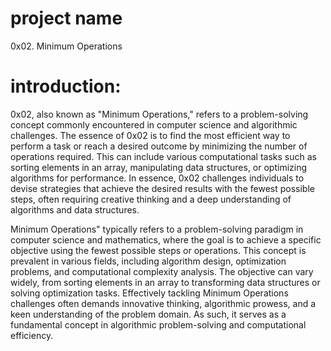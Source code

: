 # project name
0x02. Minimum Operations

# introduction:

0x02, also known as "Minimum Operations," refers to a problem-solving concept commonly encountered in computer science and algorithmic challenges. The essence of 0x02 is to find the most efficient way to perform a task or reach a desired outcome by minimizing the number of operations required. This can include various computational tasks such as sorting elements in an array, manipulating data structures, or optimizing algorithms for performance. In essence, 0x02 challenges individuals to devise strategies that achieve the desired results with the fewest possible steps, often requiring creative thinking and a deep understanding of algorithms and data structures.


Minimum Operations" typically refers to a problem-solving paradigm in computer science and mathematics, where the goal is to achieve a specific objective using the fewest possible steps or operations. This concept is prevalent in various fields, including algorithm design, optimization problems, and computational complexity analysis. The objective can vary widely, from sorting elements in an array to transforming data structures or solving optimization tasks. Effectively tackling Minimum Operations challenges often demands innovative thinking, algorithmic prowess, and a keen understanding of the problem domain. As such, it serves as a fundamental concept in algorithmic problem-solving and computational efficiency.
